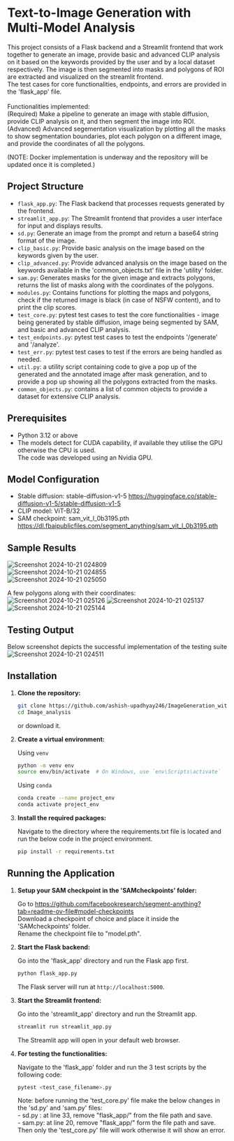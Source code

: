 # Text-to-Image Generation with Multi-Model Analysis

This project consists of a Flask backend and a Streamlit frontend that work together to generate an image, provide basic and advanced CLIP analysis on it based on the keywords provided by the user and by a local dataset respectively. The image is then segmented into masks and polygons of ROI are extracted and visualized on the streamlit frontend.<br/>
The test cases for core functionalities, endpoints, and errors are provided in the 'flask_app' file.<br/> <br/>
Functionalities implemented: <br/>
(Required) Make a pipeline to generate an image with stable diffusion, provide CLIP analysis on it, and then segment the image into ROI.<br/>
(Advanced) Advanced segementation visualization by plotting all the masks to show segmentation boundaries, plot each polygon on a different image, and provide the coordinates of all the polygons.<br/>

(NOTE: Docker implementation is underway and the repository will be updated once it is completed.)


## Project Structure

- `flask_app.py`: The Flask backend that processes requests generated by the frontend.
- `streamlit_app.py`: The Streamlit frontend that provides a user interface for input and displays results.
- `sd.py`: Generate an image from the prompt and return a base64 string format of the image.
- `clip_basic.py`: Provide basic analysis on the image based on the keywords given by the user.
- `clip_advanced.py`: Provide advanced analysis on the image based on the keywords available in the 'common_objects.txt' file in the 'utility' folder.
- `sam.py`: Generates masks for the given image and extracts polygons, returns the list of masks along with the coordinates of the polygons.
- `modules.py`: Contains functions for plotting the maps and polygons, check if the returned image is black (in case of NSFW content), and to print the clip scores.
- `test_core.py`: pytest test cases to test the core functionalities - image being generated by stable diffusion, image being segmented by SAM, and basic and advanced CLIP analysis.
- `test_endpoints.py`: pytest test cases to test the endpoints '/generate' and '/analyze'.
- `test_err.py`: pytest test cases to test if the errors are being handled as needed.
- `util.py`: a utility script containing code to give a pop up of the generated and the annotated image after mask generation, and to provide a pop up showing all the polygons extracted from the masks.
- `common_objects.py`: contains a list of common objects to provide a dataset for extensive CLIP analysis.

## Prerequisites

- Python 3.12 or above
- The models detect for CUDA capability, if available they utilise the GPU otherwise the CPU is used. <br/>The code was developed using an Nvidia GPU.

## Model Configuration
- Stable diffusion: stable-diffusion-v1-5 https://huggingface.co/stable-diffusion-v1-5/stable-diffusion-v1-5
- CLIP model: ViT-B/32
- SAM checkpoint: sam_vit_l_0b3195.pth https://dl.fbaipublicfiles.com/segment_anything/sam_vit_l_0b3195.pth

## Sample Results

![Screenshot 2024-10-21 024809](https://github.com/user-attachments/assets/825e7c30-0fb1-4c8e-acbb-b156f983ac36)<br/>
![Screenshot 2024-10-21 024855](https://github.com/user-attachments/assets/1f55ca6a-751c-49cf-8b63-f74c00824266)<br/>
![Screenshot 2024-10-21 025050](https://github.com/user-attachments/assets/4d141b11-80aa-4851-ad52-aefc80cb9569)

A few polygons along with their coordinates:<br/>
![Screenshot 2024-10-21 025126](https://github.com/user-attachments/assets/5ae3203a-6bcd-46cb-bb8e-ee8a60d307fa)
![Screenshot 2024-10-21 025137](https://github.com/user-attachments/assets/198dae32-960e-4a95-a452-138333e646aa)
![Screenshot 2024-10-21 025144](https://github.com/user-attachments/assets/f3ee4647-1b1b-4e18-81f2-05f7e2d818a8)

## Testing Output
Below screenshot depicts the successful implementation of the testing suite<br/>
![Screenshot 2024-10-21 024511](https://github.com/user-attachments/assets/3efa38d9-eaa6-4ec6-bba8-2acb6e61904f)

## Installation

1. **Clone the repository:**

    ```bash
    git clone https://github.com/ashish-upadhyay246/ImageGeneration_withAnalysis.git
    cd Image_analysis
    ```
    or download it.

2. **Create a virtual environment:**

    Using `venv`

    ```bash
    python -m venv env
    source env/bin/activate  # On Windows, use `env\Scripts\activate`
    ```

    Using `conda`

    ```bash
    conda create --name project_env
    conda activate project_env
    ```

3. **Install the required packages:**

    Navigate to the directory where the requirements.txt file is located and run the below code in the project environment.
    ```bash
    pip install -r requirements.txt
    ```

## Running the Application

1. **Setup your SAM checkpoint in the 'SAMcheckpoints' folder:**

    Go to https://github.com/facebookresearch/segment-anything?tab=readme-ov-file#model-checkpoints <br/>
    Download a checkpoint of choice and place it inside the 'SAMcheckpoints' folder.<br/>
    Rename the checkpoint file to "model.pth".


2. **Start the Flask backend:**

    Go into the 'flask_app' directory and run the Flask app first.

    ```bash
    python flask_app.py
    ```

    The Flask server will run at `http://localhost:5000`.

3. **Start the Streamlit frontend:**

    Go into the 'streamlit_app' directory and run the Streamlit app.

    ```bash
    streamlit run streamlit_app.py
    ```

    The Streamlit app will open in your default web browser.

4. **For testing the functionalities:**

    Navigate to the 'flask_app' folder and run the 3 test scripts by the following code:

    ```bash
    pytest <test_case_filename>.py
    ```
    Note: before running the 'test_core.py' file make the below changes in the 'sd.py' and 'sam.py' files:<br/>
        - sd.py : at line 33, remove "flask_app/" from the file path and save.<br/>
        - sam.py: at line 20, remove "flask_app/" form the file path and save.<br/>
        Then only the 'test_core.py' file will work otherwise it will show an error.

